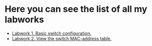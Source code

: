 # Here you can see the list of all my labworks
- [Labwork 1. Basic switch configuration.](https://github.com/OlegLarionov999/OTUS-networks/tree/main/labs/lab00)
- [Labwork 2. View the switch MAC-address table.](https://github.com/OlegLarionov999/OTUS-networks/tree/main/labs/lab01)
